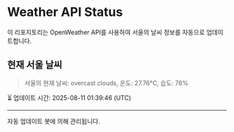 
# Weather API Status

이 리포지토리는 OpenWeather API를 사용하여 서울의 날씨 정보를 자동으로 업데이트합니다.

## 현재 서울 날씨
> 서울의 현재 날씨: overcast clouds, 온도: 27.76°C, 습도: 78%

⏳ 업데이트 시간: 2025-08-11 01:39:46 (UTC)

---
자동 업데이트 봇에 의해 관리됩니다.
